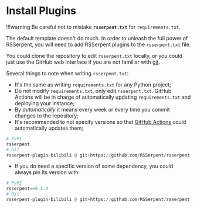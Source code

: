 # Install Plugins

!!!warning
    Be careful not to mistake **`rsserpent.txt`** for `requirements.txt`.

The default template doesn't do much. In order to unleash the full power of RSSerpent, you will need to add RSSerpent plugins to the `rsserpent.txt` file.

You could clone the repository to edit `rsserpent.txt` locally, or you could just use the GitHub web interface if you are not familiar with [git](https://git-scm.com/).


Several things to note when writing `rsserpent.txt`:

- It's the same as writing `requirements.txt` for any Python project;
- Do not modify `requirements.txt`, only edit `rsserpent.txt`. GitHub Actions will be in charge of automatically updating `requirements.txt` and deploying your instance;
- By *automatically* it means every week or every time you commit changes to the repository;
- It's recommended to not specify versions so that [GitHub Actions](https://github.com/features/actions) could automatically updates them;

```python
# PyPI
rsserpent
# Git
rsserpent-plugin-bilibili @ git+https://github.com/RSSerpent/rsserpent-plugin-bilibili.git
```
- If you do need a specific version of some dependency, you could always pin its version with:

```python
# PyPI
rsserpent==0.1.4
# Git
rsserpent-plugin-bilibili @ git+https://github.com/RSSerpent/rsserpent-plugin-bilibili.git@0609c0bd466e5d19fbb13078d9b93e0134b8c5bd
```
